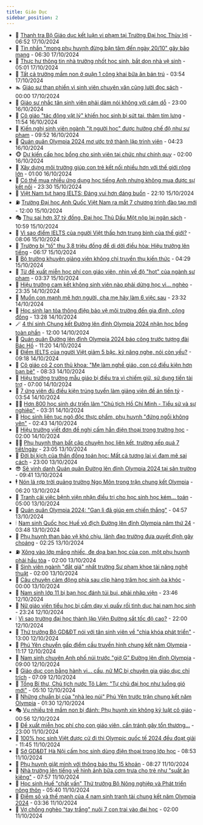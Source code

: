 ```yaml
---
title: Giáo Dục
sidebar_position: 2
---
```


<!-- dantri-giao-duc:START -->
- 🤡 [Thanh tra Bộ Giáo dục kết luận vi phạm tại Trường Đại học Thủy lợi](https://dantri.com.vn/giao-duc/thanh-tra-bo-giao-duc-ket-luan-vi-pham-tai-truong-dai-hoc-thuy-loi-20241017134410069.htm) - 06:52 17/10/2024
- 🗽 [Tin nhắn &quot;mong phụ huynh đừng bận tâm đến ngày 20/10&quot; gây bão mạng](https://dantri.com.vn/giao-duc/tin-nhan-mong-phu-huynh-dung-ban-tam-den-ngay-2010-gay-bao-mang-20241017110341567.htm) - 06:30 17/10/2024
- 🚦 [Thực hư thông tin nhà trường nhốt học sinh, bắt dọn nhà vệ sinh](https://dantri.com.vn/giao-duc/thuc-hu-thong-tin-nha-truong-nhot-hoc-sinh-bat-don-nha-ve-sinh-20241017112222978.htm) - 05:01 17/10/2024
- 🌋 [Tất cả trường mầm non ở quận 1 công khai bữa ăn bán trú](https://dantri.com.vn/giao-duc/tat-ca-truong-mam-non-o-quan-1-cong-khai-bua-an-ban-tru-20241017105415983.htm) - 03:54 17/10/2024
- 🏊 [Giáo sư than phiền vì sinh viên chuyên văn cũng lười đọc sách](https://dantri.com.vn/giao-duc/giao-su-than-phien-vi-sinh-vien-chuyen-van-cung-luoi-doc-sach-20241015214814748.htm) - 00:00 17/10/2024
- 🎃 [Giáo sư nhắc tân sinh viên phải dám nói không với cám dỗ](https://dantri.com.vn/giao-duc/giao-su-nhac-tan-sinh-vien-phai-dam-noi-khong-voi-cam-do-20241016195316825.htm) - 23:00 16/10/2024
- 💄 [Cô giáo &quot;tác động vật lý&quot; khiến học sinh bị sứt tai, thâm tím lưng](https://dantri.com.vn/giao-duc/co-giao-tac-dong-vat-ly-khien-hoc-sinh-bi-sut-tai-tham-tim-lung-20241016183203075.htm) - 11:54 16/10/2024
- 🦅 [Kiến nghị sinh viên ngành &quot;ít người học&quot; được hưởng chế độ như sư phạm](https://dantri.com.vn/giao-duc/kien-nghi-sinh-vien-nganh-it-nguoi-hoc-duoc-huong-che-do-nhu-su-pham-20241016162947103.htm) - 09:52 16/10/2024
- 🚦 [Quán quân Olympia 2024 mơ ước trở thành lập trình viên](https://dantri.com.vn/giao-duc/quan-quan-olympia-2024-mo-uoc-tro-thanh-lap-trinh-vien-20241016101502893.htm) - 04:23 16/10/2024
- 🐵 [Dự kiến cấp học bổng cho sinh viên tại chức như chính quy](https://dantri.com.vn/giao-duc/du-kien-cap-hoc-bong-cho-sinh-vien-tai-chuc-nhu-chinh-quy-20241016094112661.htm) - 02:00 16/10/2024
- 🐘 [Xây dựng môi trường giúp con trẻ kết nối nhiều hơn với thế giới rộng lớn](https://dantri.com.vn/giao-duc/xay-dung-moi-truong-giup-con-tre-ket-noi-nhieu-hon-voi-the-gioi-rong-lon-20241015163107181.htm) - 01:00 16/10/2024
- 🦏 [Có thể mua nhiều ứng dụng học tiếng Anh nhưng không mua được sự kết nối](https://dantri.com.vn/giao-duc/co-the-mua-nhieu-ung-dung-hoc-tieng-anh-nhung-khong-mua-duoc-su-ket-noi-20241016000158358.htm) - 23:30 15/10/2024
- 💼 [Việt Nam tụt hạng IELTS: Đáng vui hơn đáng buồn](https://dantri.com.vn/giao-duc/viet-nam-tut-hang-ielts-dang-vui-hon-dang-buon-20241015232105687.htm) - 22:10 15/10/2024
- ⛽️ [Trường Đại học Anh Quốc Việt Nam ra mắt 7 chương trình đào tạo mới](https://dantri.com.vn/giao-duc/truong-dai-hoc-anh-quoc-viet-nam-ra-mat-7-chuong-trinh-dao-tao-moi-20241015165623526.htm) - 12:00 15/10/2024
- 🎭 [Thu sai hơn 37 tỷ đồng, Đại học Thủ Dầu Một nộp lại ngân sách](https://dantri.com.vn/giao-duc/thu-sai-hon-37-ty-dong-dai-hoc-thu-dau-mot-nop-lai-ngan-sach-20241015163450632.htm) - 10:59 15/10/2024
- 🎃 [Vì sao điểm IELTS của người Việt thấp hơn trung bình của thế giới?](https://dantri.com.vn/giao-duc/vi-sao-diem-ielts-cua-nguoi-viet-thap-hon-trung-binh-cua-the-gioi-20241015145401250.htm) - 08:06 15/10/2024
- 🚀 [Trường bị &quot;tố&quot; thu 3,8 triệu đồng để di dời điều hòa: Hiệu trưởng lên tiếng](https://dantri.com.vn/giao-duc/truong-bi-to-thu-38-trieu-dong-de-di-doi-dieu-hoa-hieu-truong-len-tieng-20241015120946183.htm) - 06:17 15/10/2024
- 👀 [Bộ trưởng khuyên giảng viên không chỉ truyền thụ kiến thức](https://dantri.com.vn/giao-duc/bo-truong-khuyen-giang-vien-khong-chi-truyen-thu-kien-thuc-20241015111039347.htm) - 04:29 15/10/2024
- 🌝 [Từ đề xuất miễn học phí con giáo viên, nhìn về độ &quot;hot&quot; của ngành sư phạm](https://dantri.com.vn/giao-duc/tu-de-xuat-mien-hoc-phi-con-giao-vien-nhin-ve-do-hot-cua-nganh-su-pham-20241015101731292.htm) - 03:37 15/10/2024
- 🤗 [Hiệu trưởng cam kết không sinh viên nào phải dừng học vì... nghèo](https://dantri.com.vn/giao-duc/hieu-truong-cam-ket-khong-sinh-vien-nao-phai-dung-hoc-vi-ngheo-20241015063359759.htm) - 23:35 14/10/2024
- 🦄 [Muốn con mạnh mẽ hơn người, cha mẹ hãy làm 6 việc sau](https://dantri.com.vn/giao-duc/muon-con-manh-me-hon-nguoi-cha-me-hay-lam-6-viec-sau-20241007200533889.htm) - 23:32 14/10/2024
- 🦍 [Học sinh lan tỏa thông điệp bảo vệ môi trường đến gia đình, cộng đồng](https://dantri.com.vn/giao-duc/hoc-sinh-lan-toa-thong-diep-bao-ve-moi-truong-den-gia-dinh-cong-dong-20241014173326428.htm) - 13:28 14/10/2024
- 🪄 [4 thí sinh Chung kết Đường lên đỉnh Olympia 2024 nhận học bổng toàn phần](https://dantri.com.vn/giao-duc/4-thi-sinh-chung-ket-duong-len-dinh-olympia-2024-nhan-hoc-bong-toan-phan-20241014181615868.htm) - 12:00 14/10/2024
- 🦆 [Quán quân Đường lên đỉnh Olympia 2024 báo công trước tượng đài Bác Hồ](https://dantri.com.vn/giao-duc/quan-quan-duong-len-dinh-olympia-2024-bao-cong-truoc-tuong-dai-bac-ho-20241014173417784.htm) - 11:20 14/10/2024
- 🚀 [Điểm IELTS của người Việt giảm 5 bậc, kỹ năng nghe, nói còn yếu?](https://dantri.com.vn/giao-duc/diem-ielts-cua-nguoi-viet-giam-5-bac-ky-nang-nghe-noi-con-yeu-20241014161800562.htm) - 09:18 14/10/2024
- 🦒 [Cô giáo có 2 con thủ khoa: &quot;Mẹ làm nghề giáo, con có điều kiện hơn bạn bè&quot;](https://dantri.com.vn/giao-duc/co-giao-co-2-con-thu-khoa-me-lam-nghe-giao-con-co-dieu-kien-hon-ban-be-20241014152004539.htm) - 08:33 14/10/2024
- 🤡 [Hiệu trưởng trường mẫu giáo bị điều tra vì chiếm giữ, sử dụng tiền tài trợ](https://dantri.com.vn/giao-duc/hieu-truong-truong-mau-giao-bi-dieu-tra-vi-chiem-giu-su-dung-tien-tai-tro-20241014125616572.htm) - 07:00 14/10/2024
- 🤔 [7 ứng viên đủ điều kiện trúng tuyển làm giảng viên đề án tiền tỷ](https://dantri.com.vn/giao-duc/7-ung-vien-du-dieu-kien-trung-tuyen-lam-giang-vien-de-an-tien-ty-20241014095609832.htm) - 03:54 14/10/2024
- 🧑‍💻 [Hơn 800 học sinh dự triển lãm &quot;Chủ tịch Hồ Chí Minh - Tiểu sử và sự nghiệp&quot;](https://dantri.com.vn/giao-duc/hon-800-hoc-sinh-du-trien-lam-chu-tich-ho-chi-minh-tieu-su-va-su-nghiep-20241014095905549.htm) - 03:31 14/10/2024
- 🤡 [Học sinh liên tục ngộ độc thực phẩm, phụ huynh &quot;đứng ngồi không yên&quot;](https://dantri.com.vn/giao-duc/hoc-sinh-lien-tuc-ngo-doc-thuc-pham-phu-huynh-dung-ngoi-khong-yen-20241014094306462.htm) - 02:43 14/10/2024
- 🧠 [Hiệu trưởng viết đơn đề nghị cấm hẳn điện thoại trong trường học](https://dantri.com.vn/giao-duc/hieu-truong-viet-don-de-nghi-cam-han-dien-thoai-trong-truong-hoc-20241012155940739.htm) - 02:00 14/10/2024
- 🧑‍💻 [Phụ huynh than bất cập chuyện học liên kết, trường xếp quá 7 tiết/ngày](https://dantri.com.vn/giao-duc/phu-huynh-than-bat-cap-chuyen-hoc-lien-ket-truong-xep-qua-7-tietngay-20241013223728548.htm) - 23:05 13/10/2024
- 🧠 [Đời bi kịch của thần đồng toán học: Mất cả tương lai vì đam mê sai cách](https://dantri.com.vn/giao-duc/doi-bi-kich-cua-than-dong-toan-hoc-mat-ca-tuong-lai-vi-dam-me-sai-cach-20241007111958380.htm) - 23:00 13/10/2024
- 😎 [Sẽ vinh danh Quán quân Đường lên đỉnh Olympia 2024 tại sân trường](https://dantri.com.vn/giao-duc/se-vinh-danh-quan-quan-duong-len-dinh-olympia-2024-tai-san-truong-20241013155839158.htm) - 09:41 13/10/2024
- 🕴 [Nón lá rợp trời quảng trường Ngọ Môn trong trận chung kết Olympia](https://dantri.com.vn/giao-duc/non-la-rop-troi-quang-truong-ngo-mon-trong-tran-chung-ket-olympia-20241013124856616.htm) - 06:20 13/10/2024
- 🧠 [Tranh cãi việc bệnh viện nhận điều trị cho học sinh học kém... toán](https://dantri.com.vn/giao-duc/tranh-cai-viec-benh-vien-nhan-dieu-tri-cho-hoc-sinh-hoc-kem-toan-20241008115818233.htm) - 05:00 13/10/2024
- 🚀 [Quán quân Olympia 2024: &quot;Gan lì đã giúp em chiến thắng&quot;](https://dantri.com.vn/giao-duc/quan-quan-olympia-2024-gan-li-da-giup-em-chien-thang-20241012215229253.htm) - 04:57 13/10/2024
- 🕯 [Nam sinh Quốc học Huế vô địch Đường lên đỉnh Olympia năm thứ 24](https://dantri.com.vn/giao-duc/nam-sinh-quoc-hoc-hue-vo-dich-duong-len-dinh-olympia-nam-thu-24-20241012214943520.htm) - 03:48 13/10/2024
- 🧰 [Phụ huynh than bảo vệ khó chịu, lãnh đạo trường đưa quyết định gây choáng](https://dantri.com.vn/giao-duc/phu-huynh-than-bao-ve-kho-chiu-lanh-dao-truong-dua-quyet-dinh-gay-choang-20241013084418531.htm) - 02:25 13/10/2024
- ⛽️ [Xông vào lớp mắng nhiếc, đe dọa bạn học của con, một phụ huynh phải hầu tòa](https://dantri.com.vn/giao-duc/xong-vao-lop-mang-nhiec-de-doa-ban-hoc-cua-con-mot-phu-huynh-phai-hau-toa-20241011121907474.htm) - 02:00 13/10/2024
- 🤖 [Sinh viên ngành &quot;đắt giá&quot; nhất trường Sư phạm khoe tài năng nghệ thuật](https://dantri.com.vn/giao-duc/sinh-vien-nganh-dat-gia-nhat-truong-su-pham-khoe-tai-nang-nghe-thuat-20241013225111087.htm) - 02:00 13/10/2024
- 🦍 [Câu chuyện cảm động phía sau clip hàng trăm học sinh òa khóc](https://dantri.com.vn/giao-duc/cau-chuyen-cam-dong-phia-sau-clip-hang-tram-hoc-sinh-oa-khoc-20241012183302356.htm) - 00:00 13/10/2024
- 🐘 [Nam sinh lớp 11 bị bạn học đánh túi bụi, phải nhập viện](https://dantri.com.vn/giao-duc/nam-sinh-lop-11-bi-ban-hoc-danh-tui-bui-phai-nhap-vien-20241012200053025.htm) - 23:46 12/10/2024
- 🌊 [Nữ giáo viên tiểu học bị cấm dạy vì quấy rối tình dục hai nam học sinh](https://dantri.com.vn/giao-duc/nu-giao-vien-tieu-hoc-bi-cam-day-vi-quay-roi-tinh-duc-hai-nam-hoc-sinh-20241005195034327.htm) - 23:24 12/10/2024
- 🕯 [Vì sao trường đại học thành lập Viện Đường sắt tốc độ cao?](https://dantri.com.vn/giao-duc/vi-sao-truong-dai-hoc-thanh-lap-vien-duong-sat-toc-do-cao-20241012203327491.htm) - 22:00 12/10/2024
- 🐎 [Thứ trưởng Bộ GD&amp;ĐT nói với tân sinh viên về &quot;chìa khóa phát triển&quot;](https://dantri.com.vn/giao-duc/thu-truong-bo-gddt-noi-voi-tan-sinh-vien-ve-chia-khoa-phat-trien-20241012171859182.htm) - 13:00 12/10/2024
- 🐻 [Phú Yên chuyển gấp điểm cầu truyền hình chung kết năm Olympia](https://dantri.com.vn/giao-duc/phu-yen-chuyen-gap-diem-cau-truyen-hinh-chung-ket-nam-olympia-20241012160105742.htm) - 11:17 12/10/2024
- 🐎 [Nam sinh chuyên Anh phố núi trước &quot;giờ G&quot; Đường lên đỉnh Olympia](https://dantri.com.vn/giao-duc/nam-sinh-chuyen-anh-pho-nui-truoc-gio-g-duong-len-dinh-olympia-20241012042212749.htm) - 09:00 12/10/2024
- 🫣 [Giáo dục con bằng hành vi... cấu, nữ MC bị chuyên gia giáo dục chỉ trích](https://dantri.com.vn/giao-duc/giao-duc-con-bang-hanh-vi-cau-nu-mc-bi-chuyen-gia-giao-duc-chi-trich-20241003182159293.htm) - 07:09 12/10/2024
- 🤭 [Tổng Bí thư, Chủ tịch nước Tô Lâm: &quot;Tự chủ đại học như luồng gió mới&quot;](https://dantri.com.vn/giao-duc/tong-bi-thu-chu-tich-nuoc-to-lam-tu-chu-dai-hoc-nhu-luong-gio-moi-20241012120736999.htm) - 05:10 12/10/2024
- 🥳 [Những chuẩn bị của &quot;nhà leo núi&quot; Phú Yên trước trận chung kết năm Olympia](https://dantri.com.vn/giao-duc/nhung-chuan-bi-cua-nha-leo-nui-phu-yen-truoc-tran-chung-ket-nam-olympia-20241011202913152.htm) - 01:30 12/10/2024
- 🎭 [Vụ nhiều trẻ mầm non bị đánh: Phụ huynh xin không kỷ luật cô giáo](https://dantri.com.vn/giao-duc/vu-nhieu-tre-mam-non-bi-danh-phu-huynh-xin-khong-ky-luat-co-giao-20241012073442079.htm) - 00:56 12/10/2024
- 🥸 [Đề xuất miễn học phí cho con giáo viên, cần tránh gây tổn thương...](https://dantri.com.vn/giao-duc/de-xuat-mien-hoc-phi-cho-con-giao-vien-can-tranh-gay-ton-thuong-20241011144044126.htm) - 23:00 11/10/2024
- 🦣 [100% học sinh Việt được cử đi thi Olympic quốc tế 2024 đều đoạt giải](https://dantri.com.vn/giao-duc/100-hoc-sinh-viet-duoc-cu-di-thi-olympic-quoc-te-2024-deu-doat-giai-20241011183609973.htm) - 11:45 11/10/2024
- 🤔 [Sở GD&amp;ĐT Hà Nội cấm học sinh dùng điện thoại trong lớp học](https://dantri.com.vn/giao-duc/so-gddt-ha-noi-cam-hoc-sinh-dung-dien-thoai-trong-lop-hoc-20241011152010228.htm) - 08:53 11/10/2024
- 🦣 [Phụ huynh giật mình với thông báo thu 15 khoản](https://dantri.com.vn/giao-duc/phu-huynh-giat-minh-voi-thong-bao-thu-15-khoan-20241011143059282.htm) - 08:27 11/10/2024
- 🐲 [Nhà trường lên tiếng về hình ảnh bữa cơm trưa cho trẻ như &quot;suất ăn kiêng&quot;](https://dantri.com.vn/giao-duc/nha-truong-len-tieng-ve-hinh-anh-bua-com-trua-cho-tre-nhu-suat-an-kieng-20241011135641319.htm) - 07:57 11/10/2024
- 🔭 [Học sinh Huế &quot;chất vấn&quot; Thứ trưởng Bộ Nông nghiệp và Phát triển nông thôn](https://dantri.com.vn/giao-duc/hoc-sinh-hue-chat-van-thu-truong-bo-nong-nghiep-va-phat-trien-nong-thon-20241011113251133.htm) - 05:40 11/10/2024
- 🥷 [Điểm số và thế mạnh của 4 nam sinh tranh tài chung kết năm Olympia 2024](https://dantri.com.vn/giao-duc/diem-so-va-the-manh-cua-4-nam-sinh-tranh-tai-chung-ket-nam-olympia-2024-20241011103122714.htm) - 03:36 11/10/2024
- 🎊 [Vợ chồng nghèo &quot;tay trắng&quot; nuôi 7 con trai vào đại học](https://dantri.com.vn/giao-duc/vo-chong-ngheo-tay-trang-nuoi-7-con-trai-vao-dai-hoc-20241007172004687.htm) - 02:00 11/10/2024<!-- dantri-giao-duc:END -->
